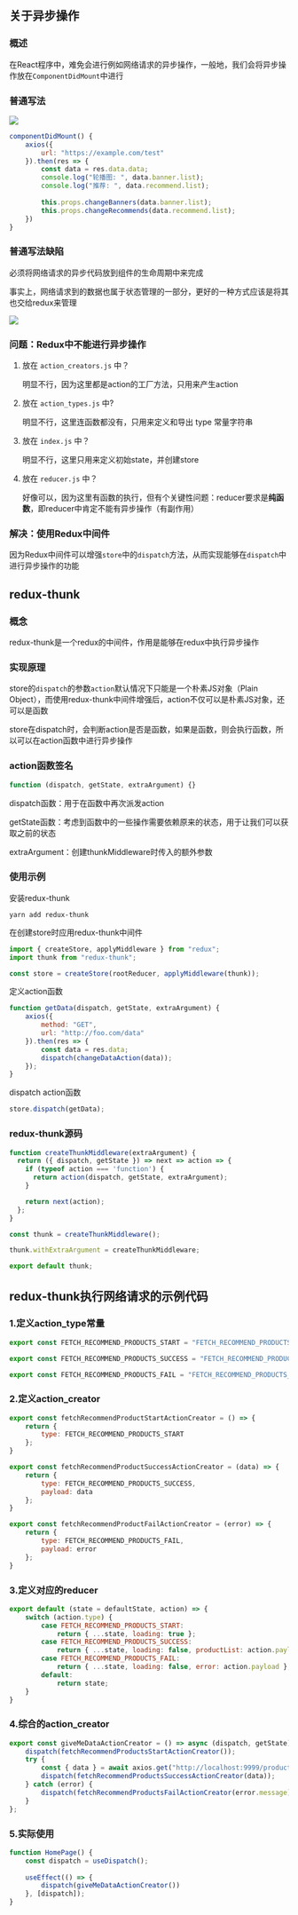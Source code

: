 ## 关于异步操作

### 概述

在React程序中，难免会进行例如网络请求的异步操作，一般地，我们会将异步操作放在`ComponentDidMount`中进行

### 普通写法

![](./images/image-20200805174357016.png)

```jsx
componentDidMount() {
    axios({
        url: "https://example.com/test"
    }).then(res => {
        const data = res.data.data;
        console.log("轮播图: ", data.banner.list);
        console.log("推荐: ", data.recommend.list);
        
        this.props.changeBanners(data.banner.list);
        this.props.changeRecommends(data.recommend.list);
    })
}
```

### 普通写法缺陷

必须将网络请求的异步代码放到组件的生命周期中来完成

事实上，网络请求到的数据也属于状态管理的一部分，更好的一种方式应该是将其也交给redux来管理

![](./images/image-20200805174512609.png)

### 问题：Redux中不能进行异步操作

1. 放在 `action_creators.js` 中？

   明显不行，因为这里都是action的工厂方法，只用来产生action

2. 放在 `action_types.js` 中?

   明显不行，这里连函数都没有，只用来定义和导出 type 常量字符串

3. 放在 `index.js` 中？

   明显不行，这里只用来定义初始state，并创建store

4. 放在 `reducer.js` 中？

   好像可以，因为这里有函数的执行，但有个关键性问题：reducer要求是**纯函数**，即reducer中肯定不能有异步操作（有副作用）

### 解决：使用Redux中间件

因为Redux中间件可以增强`store`中的`dispatch`方法，从而实现能够在`dispatch`中进行异步操作的功能



## redux-thunk

### 概念

redux-thunk是一个redux的中间件，作用是能够在redux中执行异步操作

### 实现原理

store的`dispatch`的参数`action`默认情况下只能是一个朴素JS对象（Plain Object），而使用redux-thunk中间件增强后，action不仅可以是朴素JS对象，还可以是函数

store在dispatch时，会判断action是否是函数，如果是函数，则会执行函数，所以可以在action函数中进行异步操作

### action函数签名

```js
function (dispatch, getState, extraArgument) {}
```

dispatch函数：用于在函数中再次派发action

getState函数：考虑到函数中的一些操作需要依赖原来的状态，用于让我们可以获取之前的状态

extraArgument：创建thunkMiddleware时传入的额外参数

### 使用示例

安装redux-thunk

```shell
yarn add redux-thunk
```

在创建store时应用redux-thunk中间件

```js
import { createStore, applyMiddleware } from "redux";
import thunk from "redux-thunk";

const store = createStore(rootReducer, applyMiddleware(thunk));
```

定义action函数

```js
function getData(dispatch, getState, extraArgument) {
    axios({
        method: "GET",
        url: "http://foo.com/data"
    }).then(res => {
        const data = res.data;
        dispatch(changeDataAction(data));
    });
}
```

dispatch action函数

```js
store.dispatch(getData);
```

### redux-thunk源码

```js
function createThunkMiddleware(extraArgument) {
  return ({ dispatch, getState }) => next => action => {
    if (typeof action === 'function') {
      return action(dispatch, getState, extraArgument);
    }

    return next(action);
  };
}

const thunk = createThunkMiddleware();

thunk.withExtraArgument = createThunkMiddleware;

export default thunk;
```



## redux-thunk执行网络请求的示例代码

### 1.定义action_type常量

```js
export const FETCH_RECOMMEND_PRODUCTS_START = "FETCH_RECOMMEND_PRODUCTS_START";

export const FETCH_RECOMMEND_PRODUCTS_SUCCESS = "FETCH_RECOMMEND_PRODUCTS_SUCCESS";

export const FETCH_RECOMMEND_PRODUCTS_FAIL = "FETCH_RECOMMEND_PRODUCTS_FAIL";
```

### 2.定义action_creator

```js
export const fetchRecommendProductStartActionCreator = () => {
    return {
        type: FETCH_RECOMMEND_PRODUCTS_START
    };
}

export const fetchRecommendProductSuccessActionCreator = (data) => {
    return {
        type: FETCH_RECOMMEND_PRODUCTS_SUCCESS,
        payload: data
    };
}

export const fetchRecommendProductFailActionCreator = (error) => {
    return {
        type: FETCH_RECOMMEND_PRODUCTS_FAIL,
        payload: error
    };
}
```

### 3.定义对应的reducer

```js
export default (state = defaultState, action) => {
    switch (action.type) {
        case FETCH_RECOMMEND_PRODUCTS_START:
            return { ...state, loading: true };
        case FETCH_RECOMMEND_PRODUCTS_SUCCESS:
            return { ...state, loading: false, productList: action.payload };
        case FETCH_RECOMMEND_PRODUCTS_FAIL:
            return { ...state, loading: false, error: action.payload };
        default:
            return state;
    }
}
```

### 4.综合的action_creator

```js
export const giveMeDataActionCreator = () => async (dispatch, getState) => {
	dispatch(fetchRecommendProductsStartActionCreator());
	try {
		const { data } = await axios.get("http://localhost:9999/productCollections");
		dispatch(fetchRecommendProductsSuccessActionCreator(data));
	} catch (error) {
		dispatch(fetchRecommendProductsFailActionCreator(error.message));
	}
};
```

### 5.实际使用

```js
function HomePage() {
    const dispatch = useDispatch();
    
    useEffect(() => {
        dispatch(giveMeDataActionCreator())
    }, [dispatch]);
}
```

